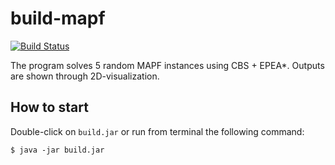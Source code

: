 # build-mapf

[![Build Status](https://travis-ci.org/teobellu/build-mapf.svg?branch=master)](https://travis-ci.org/teobellu/build-mapf)

The program solves 5 random MAPF instances using CBS + EPEA*. Outputs are shown through 2D-visualization.

## How to start

Double-click on `build.jar` or run from terminal the following command:

```
$ java -jar build.jar
```
